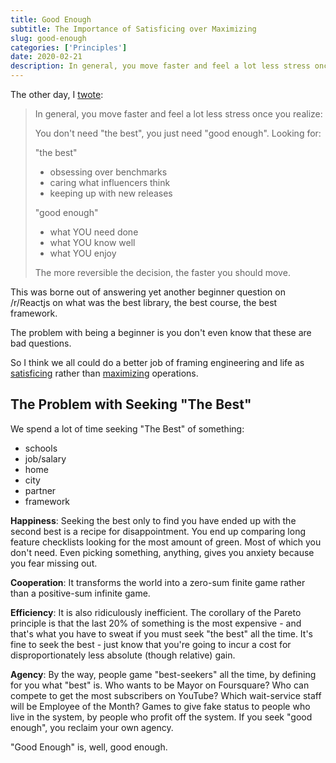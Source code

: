 ```yaml
---
title: Good Enough
subtitle: The Importance of Satisficing over Maximizing
slug: good-enough
categories: ['Principles']
date: 2020-02-21
description: In general, you move faster and feel a lot less stress once you realize - You don't need "the best", you just need "good enough".
---
```


The other day, I [twote](https://twitter.com/swyx/status/1221125270989692928):

> In general, you move faster and feel a lot less stress once you realize:
>
> You don't need "the best", you just need "good enough".
> Looking for:
> 
> "the best"
> - obsessing over benchmarks
> - caring what influencers think
> - keeping up with new releases
> 
> "good enough"
> - what YOU need done
> - what YOU know well
> - what YOU enjoy
> 
> The more reversible the decision, the faster you should move.

This was borne out of answering yet another beginner question on /r/Reactjs on what was the best library, the best course, the best framework. 

The problem with being a beginner is you don't even know that these are bad questions.

So I think we all could do a better job of framing engineering and life as [satisficing](https://en.wikipedia.org/wiki/Satisficing) rather than [maximizing](https://www.psychologytoday.com/us/blog/science-choice/201506/satisficing-vs-maximizing) operations.

## The Problem with Seeking "The Best"

We spend a lot of time seeking "The Best" of something:

- schools
- job/salary
- home
- city
- partner
- framework

**Happiness**: Seeking the best only to find you have ended up with the second best is a recipe for disappointment. You end up comparing long feature checklists looking for the most amount of green. Most of which you don't need. Even picking something, anything, gives you anxiety because you fear missing out.

**Cooperation**: It transforms the world into a zero-sum finite game rather than a positive-sum infinite game.

**Efficiency**: It is also ridiculously inefficient. The corollary of the Pareto principle is that the last 20% of something is the most expensive - and that's what you have to sweat if you must seek "the best" all the time. It's fine to seek the best - just know that you're going to incur a cost for disproportionately less absolute (though relative) gain.

**Agency**: By the way, people game "best-seekers" all the time, by defining for you what "best" is. Who wants to be Mayor on Foursquare? Who can compete to get the most subscribers on YouTube? Which wait-service staff will be Employee of the Month? Games to give fake status to people who live in the system, by people who profit off the system. If you seek "good enough", you reclaim your own agency.

"Good Enough" is, well, good enough.